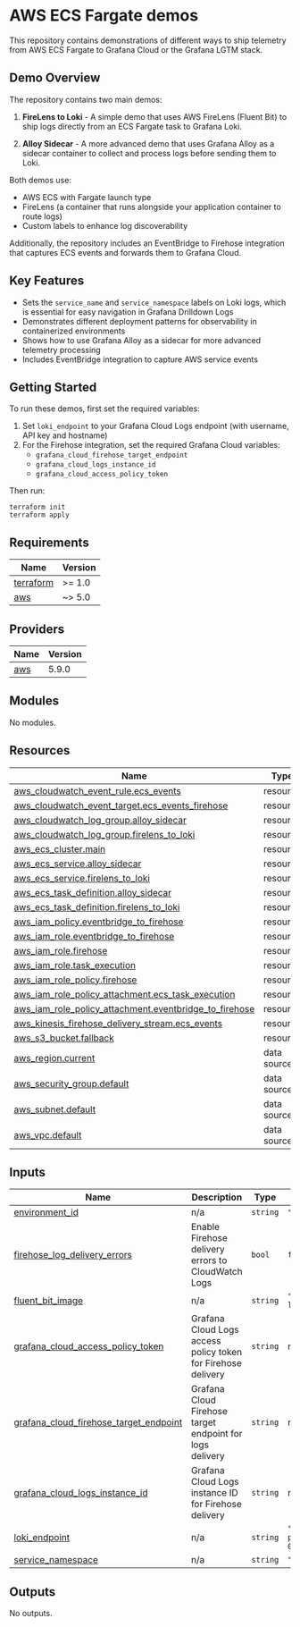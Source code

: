 # AWS ECS Fargate demos

This repository contains demonstrations of different ways to ship telemetry from AWS ECS Fargate to Grafana Cloud or the Grafana LGTM stack.

## Demo Overview

The repository contains two main demos:

1. **FireLens to Loki** - A simple demo that uses AWS FireLens (Fluent Bit) to ship logs directly from an ECS Fargate task to Grafana Loki.

2. **Alloy Sidecar** - A more advanced demo that uses Grafana Alloy as a sidecar container to collect and process logs before sending them to Loki.

Both demos use:
- AWS ECS with Fargate launch type
- FireLens (a container that runs alongside your application container to route logs)
- Custom labels to enhance log discoverability

Additionally, the repository includes an EventBridge to Firehose integration that captures ECS events and forwards them to Grafana Cloud.

## Key Features

- Sets the `service_name` and `service_namespace` labels on Loki logs, which is essential for easy navigation in Grafana Drilldown Logs
- Demonstrates different deployment patterns for observability in containerized environments
- Shows how to use Grafana Alloy as a sidecar for more advanced telemetry processing
- Includes EventBridge integration to capture AWS service events

## Getting Started

To run these demos, first set the required variables:

1. Set `loki_endpoint` to your Grafana Cloud Logs endpoint (with username, API key and hostname)
2. For the Firehose integration, set the required Grafana Cloud variables:
   - `grafana_cloud_firehose_target_endpoint`
   - `grafana_cloud_logs_instance_id`
   - `grafana_cloud_access_policy_token`

Then run:

```
terraform init
terraform apply
```

<!-- BEGIN_TF_DOCS -->
## Requirements

| Name | Version |
|------|---------|
| <a name="requirement_terraform"></a> [terraform](#requirement\_terraform) | >= 1.0 |
| <a name="requirement_aws"></a> [aws](#requirement\_aws) | ~> 5.0 |

## Providers

| Name | Version |
|------|---------|
| <a name="provider_aws"></a> [aws](#provider\_aws) | 5.9.0 |

## Modules

No modules.

## Resources

| Name | Type |
|------|------|
| [aws_cloudwatch_event_rule.ecs_events](https://registry.terraform.io/providers/hashicorp/aws/latest/docs/resources/cloudwatch_event_rule) | resource |
| [aws_cloudwatch_event_target.ecs_events_firehose](https://registry.terraform.io/providers/hashicorp/aws/latest/docs/resources/cloudwatch_event_target) | resource |
| [aws_cloudwatch_log_group.alloy_sidecar](https://registry.terraform.io/providers/hashicorp/aws/latest/docs/resources/cloudwatch_log_group) | resource |
| [aws_cloudwatch_log_group.firelens_to_loki](https://registry.terraform.io/providers/hashicorp/aws/latest/docs/resources/cloudwatch_log_group) | resource |
| [aws_ecs_cluster.main](https://registry.terraform.io/providers/hashicorp/aws/latest/docs/resources/ecs_cluster) | resource |
| [aws_ecs_service.alloy_sidecar](https://registry.terraform.io/providers/hashicorp/aws/latest/docs/resources/ecs_service) | resource |
| [aws_ecs_service.firelens_to_loki](https://registry.terraform.io/providers/hashicorp/aws/latest/docs/resources/ecs_service) | resource |
| [aws_ecs_task_definition.alloy_sidecar](https://registry.terraform.io/providers/hashicorp/aws/latest/docs/resources/ecs_task_definition) | resource |
| [aws_ecs_task_definition.firelens_to_loki](https://registry.terraform.io/providers/hashicorp/aws/latest/docs/resources/ecs_task_definition) | resource |
| [aws_iam_policy.eventbridge_to_firehose](https://registry.terraform.io/providers/hashicorp/aws/latest/docs/resources/iam_policy) | resource |
| [aws_iam_role.eventbridge_to_firehose](https://registry.terraform.io/providers/hashicorp/aws/latest/docs/resources/iam_role) | resource |
| [aws_iam_role.firehose](https://registry.terraform.io/providers/hashicorp/aws/latest/docs/resources/iam_role) | resource |
| [aws_iam_role.task_execution](https://registry.terraform.io/providers/hashicorp/aws/latest/docs/resources/iam_role) | resource |
| [aws_iam_role_policy.firehose](https://registry.terraform.io/providers/hashicorp/aws/latest/docs/resources/iam_role_policy) | resource |
| [aws_iam_role_policy_attachment.ecs_task_execution](https://registry.terraform.io/providers/hashicorp/aws/latest/docs/resources/iam_role_policy_attachment) | resource |
| [aws_iam_role_policy_attachment.eventbridge_to_firehose](https://registry.terraform.io/providers/hashicorp/aws/latest/docs/resources/iam_role_policy_attachment) | resource |
| [aws_kinesis_firehose_delivery_stream.ecs_events](https://registry.terraform.io/providers/hashicorp/aws/latest/docs/resources/kinesis_firehose_delivery_stream) | resource |
| [aws_s3_bucket.fallback](https://registry.terraform.io/providers/hashicorp/aws/latest/docs/resources/s3_bucket) | resource |
| [aws_region.current](https://registry.terraform.io/providers/hashicorp/aws/latest/docs/data-sources/region) | data source |
| [aws_security_group.default](https://registry.terraform.io/providers/hashicorp/aws/latest/docs/data-sources/security_group) | data source |
| [aws_subnet.default](https://registry.terraform.io/providers/hashicorp/aws/latest/docs/data-sources/subnet) | data source |
| [aws_vpc.default](https://registry.terraform.io/providers/hashicorp/aws/latest/docs/data-sources/vpc) | data source |

## Inputs

| Name | Description | Type | Default | Required |
|------|-------------|------|---------|:--------:|
| <a name="input_environment_id"></a> [environment\_id](#input\_environment\_id) | n/a | `string` | `"demo"` | no |
| <a name="input_firehose_log_delivery_errors"></a> [firehose\_log\_delivery\_errors](#input\_firehose\_log\_delivery\_errors) | Enable Firehose delivery errors to CloudWatch Logs | `bool` | `false` | no |
| <a name="input_fluent_bit_image"></a> [fluent\_bit\_image](#input\_fluent\_bit\_image) | n/a | `string` | `"grafana/fluent-bit-plugin-loki:3.5"` | no |
| <a name="input_grafana_cloud_access_policy_token"></a> [grafana\_cloud\_access\_policy\_token](#input\_grafana\_cloud\_access\_policy\_token) | Grafana Cloud Logs access policy token for Firehose delivery | `string` | n/a | yes |
| <a name="input_grafana_cloud_firehose_target_endpoint"></a> [grafana\_cloud\_firehose\_target\_endpoint](#input\_grafana\_cloud\_firehose\_target\_endpoint) | Grafana Cloud Firehose target endpoint for logs delivery | `string` | n/a | yes |
| <a name="input_grafana_cloud_logs_instance_id"></a> [grafana\_cloud\_logs\_instance\_id](#input\_grafana\_cloud\_logs\_instance\_id) | Grafana Cloud Logs instance ID for Firehose delivery | `string` | n/a | yes |
| <a name="input_loki_endpoint"></a> [loki\_endpoint](#input\_loki\_endpoint) | n/a | `string` | `"https://123456:aaaaaaaaaa@logs-prod-008.grafana.net/loki/api/v1/push"` | no |
| <a name="input_service_namespace"></a> [service\_namespace](#input\_service\_namespace) | n/a | `string` | `"ecs-fargate-demos"` | no |

## Outputs

No outputs.
<!-- END_TF_DOCS -->
